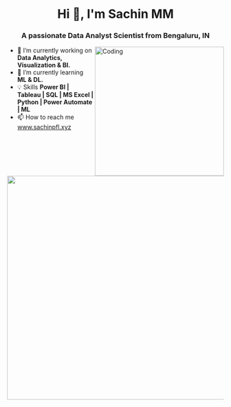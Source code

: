 <h1 align="center">Hi 👋,     I'm Sachin MM</h1>
<h3 align="center">A passionate Data Analyst Scientist from Bengaluru, IN</h3>
<img align="right" alt="Coding" width="300" src="https://cdn.dribbble.com/users/1162077/screenshots/3848914/programmer.gif">


- 🔭 I’m currently working on **Data Analytics, Visualization & BI.**
- 🌱 I’m currently learning **ML & DL.**
- 💡 Skills **Power BI | Tableau | SQL | MS Excel | Python | Power Automate | ML**
- 📫 How to reach me <a href="https://www.sachinpfl.xyz/" target="blank">www.sachinpfl.xyz</a>
<p><img align="left" width="520" src="https://github-readme-streak-stats.herokuapp.com/?user=Sachinsatya&&theme=tokyonight"  /></p>



